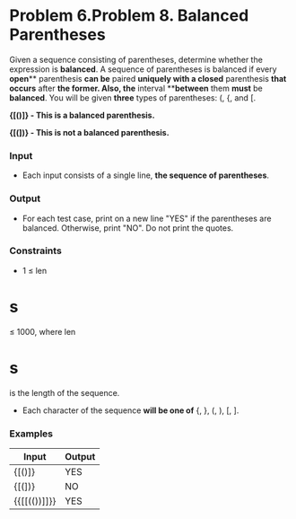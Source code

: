 ﻿# Problem 6.Problem 8.  Balanced Parentheses

Given a sequence consisting of parentheses, determine whether the expression is **balanced**. A sequence of parentheses is balanced if every **open**** parenthesis **can be** paired ****uniquely** with a **closed**** parenthesis **that occurs** after **the former. Also, the** interval ****between** them **must** be **balanced**. You will be given **three** types of parentheses: (, {, and [.

**{[()]} - This is a balanced parenthesis.**

**{[(])} - This is not a balanced parenthesis.**

### Input

- Each input consists of a single line, **the sequence of parentheses**.

### Output

- For each test case, print on a new line &quot;YES&quot; if the parentheses are balanced.
Otherwise, print &quot;NO&quot;. Do not print the quotes.

### Constraints

- 1 ≤ len
# s
≤ 1000, where len
# s
 is the length of the sequence.
- Each character of the sequence **will be one of**  {, }, (, ), [, ].

### Examples

| **Input** | **Output** |
| --- | --- |
| {[()]} | YES |
| {[(])} | NO |
| {{[[(())]]}} | YES |